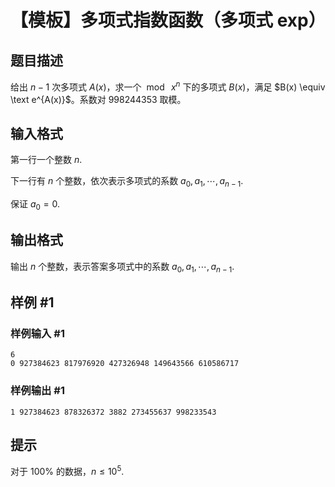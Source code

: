 # 【模板】多项式指数函数（多项式 exp）

## 题目描述

给出 $n-1$ 次多项式 $A(x)$，求一个 $\bmod{\:x^n}$ 下的多项式 $B(x)$，满足 $B(x) \equiv \text e^{A(x)}$。系数对 $998244353$ 取模。

## 输入格式

第一行一个整数 $n$.

下一行有 $n$ 个整数，依次表示多项式的系数 $a_0, a_1, \cdots, a_{n-1}$.

保证 $a_0 = 0$.

## 输出格式

输出 $n$ 个整数，表示答案多项式中的系数 $a_0, a_1, \cdots, a_{n-1}$.

## 样例 #1

### 样例输入 #1
```
6
0 927384623 817976920 427326948 149643566 610586717
```

### 样例输出 #1

```
1 927384623 878326372 3882 273455637 998233543
```

## 提示

对于 $100\%$ 的数据，$n \le 10^5$.
